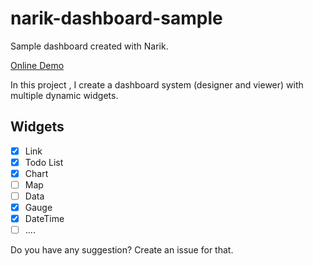 # narik-dashboard-sample

Sample dashboard created with Narik.  

[Online Demo](http://narik.me/demo/dashboard)   

In this project , I create a dashboard system (designer and viewer) with multiple dynamic widgets.  

## Widgets

- [x] Link
- [x] Todo List
- [x] Chart
- [ ] Map
- [ ] Data
- [x] Gauge
- [x] DateTime
- [ ] ....

Do you have any suggestion? Create an issue for that.
